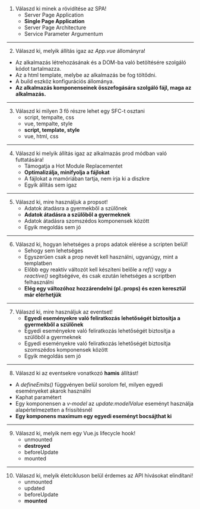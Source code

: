 1. Válaszd ki minek a rövidítése az SPA!
   - Server Page Application
   - **Single Page Application**
   - Server Page Architecture
   - Service Parameter Argumentum

---

2. Válaszd ki, melyik állítás igaz az _App.vue_ állományra!

- Az alkalmazás létrehozásának és a DOM-ba való betöltésére szolgáló kódot tartalmazza.
- Az a html template, melybe az alkalmazás be fog töltődni.
- A build eszköz konfigurációs állománya.
- **Az alkalmazás komponenseinek összefogására szolgáló fájl, maga az alkalmazás.**

---

3. Válaszd ki milyen 3 fő részre lehet egy SFC-t osztani
   - script, tempalte, css
   - vue, tempalte, style
   - **script, template, style**
   - vue, html, css

---

4. Válaszd ki melyik állítás igaz az alkalmazás prod módban való futtatására!
   - Támogatja a Hot Module Replacementet
   - **Optimalizálja, minifyolja a fájlokat**
   - A fájlokat a mamóriában tartja, nem írja ki a diszkre
   - Egyik állítás sem igaz

---

5. Válaszd ki, mire használjuk a propsot!
   - Adatok átadásra a gyermekből a szülőnek
   - **Adatok átadásra a szülőből a gyermeknek**
   - Adatok átadásra szomszédos komponensek között
   - Egyik megoldás sem jó

---

6. Válaszd ki, hogyan lehetséges a props adatok elérése a scripten belül!
   - Sehogy sem lehetséges
   - Egyszerűen csak a prop nevét kell használni, ugyanúgy, mint a templatben
   - Előbb egy reaktív változót kell készíteni belőle a _ref()_ vagy a _reactive()_ segítségéve, és csak ezután lehetséges a scriptben felhasználni
   - **Elég egy változóhoz hozzárendelni (pl.:props) és ezen keresztül már elérhetjük**

---

7. Válaszd ki, mire használjuk az eventset!
   - **Egyedi eseményekre való feliratkozás lehetőségét biztosítja a gyermekből a szülőnek**
   - Egyedi eseményekre való feliratkozás lehetőségét biztosítja a szülőből a gyermeknek
   - Egyedi eseményekre való feliratkozás lehetőségét biztosítja szomszédos komponensek között
   - Egyik megoldás sem jó

---

8. Válaszd ki az eventsekre vonatkozó **hamis** állítást!

- A _defineEmits()_ függvényen belül sorolom fel, milyen egyedi eseményeket akarok használni
- Kaphat paramétert
- Egy komponensen a _v-model_ az _update:modelValue_ eseményt használja alapértelmezetten a frissítésnél
- **Egy komponens maximum egy egyedi eseményt bocsájthat ki**

---

9.  Válaszd ki, melyik nem egy Vue.js lifecycle hook!
    - unmounted
    - **destroyed**
    - beforeUpdate
    - mounted

---

10. Válaszd ki, melyik életcikluson belül érdemes az API hívásokat elindítani!
    - unmounted
    - updated
    - beforeUpdate
    - **mounted**
